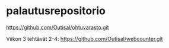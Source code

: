 # palautusrepositorio

https://github.com/Outisal/ohtuvarasto.git

Viikon 3 tehtävät 2-4:
https://github.com/Outisal/webcounter.git

